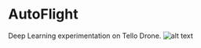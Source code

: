 # AutoFlight
Deep Learning experimentation on Tello Drone.
![alt text](https://github.com/mingweihe/AutoFlight/blob/master/.screenshot2018-0703_14-03-47-235110.png?raw=true)
